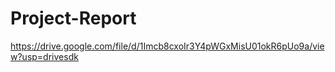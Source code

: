 # Project-Report
https://drive.google.com/file/d/1Imcb8cxoIr3Y4pWGxMisU01okR6pUo9a/view?usp=drivesdk
